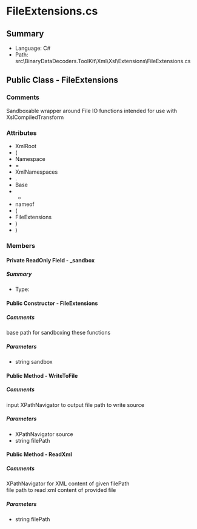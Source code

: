 ﻿# FileExtensions.cs

## Summary

* Language: C#
* Path: src\BinaryDataDecoders.ToolKit\Xml\Xsl\Extensions\FileExtensions.cs

## Public Class - FileExtensions

### Comments

 <summary>
 Sandboxable wrapper around File IO functions intended for use with XslCompiledTransform
 </summary>

### Attributes

 - XmlRoot
 - (
 - Namespace
 - =
 - XmlNamespaces
 - .
 - Base
 - +
 - nameof
 - (
 - FileExtensions
 - )
 - )

### Members

#### Private ReadOnly Field - _sandbox

##### Summary

 * Type: 

#### Public Constructor - FileExtensions

##### Comments

 <summary>
 </summary>
 <paramname="sandbox">base path for sandboxing these functions</param>

#####  Parameters

 - string sandbox 

#### Public Method - WriteToFile

##### Comments

 <summary>
 
 </summary>
 <paramname="source">input XPathNavigator to output</param>
 <paramname="filePath">file path to write</param>
 <returns>source</returns>

#####  Parameters

 - XPathNavigator source 
 - string filePath 

#### Public Method - ReadXml

##### Comments

 <summary>
 XPathNavigator for XML content of given filePath
 </summary>
 <paramname="filePath">file path to read</param>
 <returns>xml content of provided file</returns>

#####  Parameters

 - string filePath 


